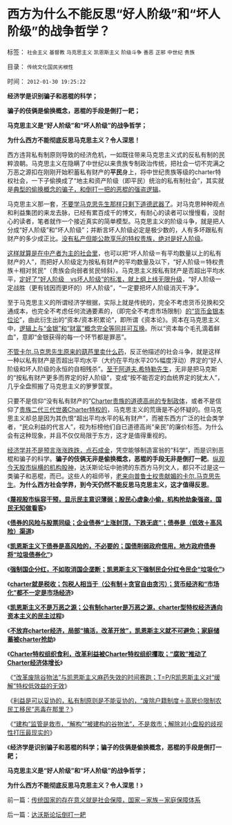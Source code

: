 # 西方为什么不能反思“好人阶级”和“坏人阶级”的战争哲学？

标签： `社会主义` `基督教` `马克思主义` `凯恩斯主义` `阶级斗争` `善恶` `正邪` `中世纪` `贵族` 

目录： `传统文化国民劣根性`

时间： `2012-01-30 19:25:22`

**经济学是识别骗子和恶棍的科学；**

**骗子的伎俩是偷换概念，恶棍的手段是倒打一耙；**

**马克思主义是“好人阶级”和“坏人阶级”的战争哲学；**

**为什么西方不能彻底反思马克思主义？令人深思！**



西方违背私有制原则导致的经济危机，一如既往带来马克思主义式的反私有制的民粹浪朝。马克思主义在隐瞒了中世纪以来贵族专制政治传统，把社会一切不完满之万恶之源扣在刚刚开始积蓄私有财产的**平民**身上，将中世纪贵族等级的charter特权社会，一下子偷换成了“地主和资产阶级（即平民）统治的私有制社会”，其实就是[典型的偷换概念的骗子，和倒打一把的恶棍的强盗逻辑](../../../2011/10/30/“国家垄断资本主义”的大脑急转弯.md)。

马克思主义那一套，[不要学马克思先生那样只剩下道德武器了](http://blog.sina.com.cn/s/blog_51345bb30100uzr9.html)。对马克思种种观点和利益集团的来龙去脉，已经有累百成千的博文，有耐心的读者可以慢慢看，没耐心的读者，笔者就作一个接近真实的简单模型。马克思主义的阶级斗争，就是把人分成“好人阶级”和“坏人阶级”；并断言坏人阶级必定是极少数的，人有多坏跟私有财产的多少成正比。[没有私产但能公款享乐的特权贵族，绝对是好人阶级](../../../2011/10/16/阶级斗争中的大脑急转弯，攻击无权的小平民.md)。

[这样就算是在中产者为主的社会里](../../../2009/7/9/人类社会生产力最主要的生产资本是人权.md)，也可以把“坏人阶级＝有平均数量以上的私有财产的人”，而把好人阶级定为按私有财产的平均数量及以下，“好人阶级＝特权贵族＋相对贫民”（贵族会向弱者贫民倾斜）。马克思主义按私有财产是否超出平均水平，[定好了“好人阶级　vs坏人阶级“的标准，就上纲上线无限升级](../../../2011/10/20/没有私有制就不存在社会分工；马克思主义的自相矛盾；.md)，“好人阶级一定战胜（更有钱因而更坏的）坏人阶级”，“一定要把坏人阶级消灭干净”。

至于马克思主义的所谓经济学根据，实际上就是传统的，完全不考虑货币兑换和交通成本，也完全不考虑任何流通要素的，（即完全不考虑市场限制）[的“货币金银本位论](../../../2011/12/26/货币是中性的；金本位是有害的，中央银行是不必要的；.md)”，由此衍生出的“资本/资本积累论”，即所谓《资本论》。资本在马克思主义中，[逻辑上与“金银”和“财富”概念完全等同并可互换](../../../2012/1/17/“资本积累”本质就是凯恩斯主义;欧洲殖民主义流程.md)。所以“资本每个毛孔滴着鲜血”，意即“金银获得的每一个环节都是罪恶”。

[不管卡尔.马克思先生原来的葫芦里卖什么药](../../../2011/2/8/绝对的真理标准，意味着绝对的权力.md)，反正他描述的社会斗争，就是这样一种以私有财产是否超出平均水平（大约在平均水平20%幅度浮动）界定的“好人阶级和坏人阶级的永恒的自相残杀”。[至于阿道夫.希特勒先生](../../../2011/12/1/希特勒类（极端程度＝1／私有财产）边缘群体.md)，无非是把马克斯的“按私有财产更多而界定的好人阶级”，变成“按不能否定的血统界定的犹太人”，几乎全盘照搬了马克思主义的箩箩筐筐。

只要不是信仰“没有私有财产的”[Charter贵族的道德高尚的专制政体](../../../2011/11/17/贵族蔑视平民，富人鄙视穷人.md)，或者不是信仰了[贵族二代三代世袭Charter特权的](../../../2011/10/21/英国光荣革命是铲除特权.md)，马克思主义的荒唐是不必怀疑的。但马克思主义却总是因为其仇恨“超出平均水平的私有财产”，而被东西方广泛的社会类学者，“民众利益的代言人”，视为标榜他们自已道德高尚“亲民”的廉价标签。为什么会有这种现象，并且不仅仅局限于东方，这才是值得重视的。

[经济学并不是预言涨涨跌跌，点石成金](../../../2011/6/30/学点经济学不能帮你发大财.md)，凭空能够制造富翁的“科学”，而是识别恶棍和骗子的科学。**骗子的伎俩无非是偷换概念，恶棍的手段无非是倒打一耙**。[纵观今天股市纵横的机构股神](../../../2012/1/10/股民自已不反对股市谷物法，无人会替股民反对.md)，达沃斯论坛中驰骋的东西方马列文人，都只不过是这一类骗子和恶棍，而已。这些人的祖师爷，[老来向普鲁士权贵献媚的卡尔.马克思先生](../../../2011/2/14/德国历史学派和《历史决定论的贫困》.md)。**为什么西方社会学界，到今天仍然不能反思马克思主义，这才值得反思**。

《[**蔑视股市纵容干预，显示民主意识薄弱；股民心虚象小偷，机构抢劫象强盗，国民无知做看客**](../../../2012/1/13/股民心虚象小偷，机构抢劫象强盗，国民无知做看客；.md)》

《[**债券的风险与股票同级；企业债券“上涨封顶，下跌无底”；债券是（低效＋高风险）渠道**](../../../2012/1/13/证监会把股票当债券，打压导致大熊市；.md)》

《[**凯恩斯主义下债券是高风险的，不必要的；国债削弱政府信用，地方政府债券将“垃圾债券化”**](../../../2012/1/14/凯恩斯主义中“垃圾债券”的机理.md)》

《[**强制国企分红，不如取消国企垄断；凯恩斯主义下强制民企分红令民企“垃圾化”**](../../../2012/1/14/中国改革谨防改到印度失败的道路上.md)》

《[**charter就是税收；包税人相当于（公有制＋贪官自由贪污）；货币经济和“市场化”都不一定是市场经济**](../../../2012/1/14/charter型特权经济，通往奴役之路的全景图.md)》

《[**凯恩斯主义不是万恶之源；公有制charter是万恶之源，charter型特权经济通向资本主义的民主过程**](../../../2012/1/16/凯恩斯主义不是万恶之源；公有制charter是万恶之源.md)》

《[**不放弃charter经济，局部“搞活，改革开放”，凯恩斯主义就不可避免；家庭储蓄被charter抢劫**](../../../2012/1/16/charter经济与凯恩斯主义，癌症和鸦片;家庭储蓄被charter抢劫;.md)》

《[**Charter特权组织食利，改革利益被Charter特权组织攫取；“腐败”推动了Charter经济体增长**](../../../2012/1/16/改革的利益绝大部分被Charter特权组织攫取；“腐败”推动了Charter经济体增长.md)》

《[“改革废除谷物法”与凯恩斯主义麻药失效的时间赛跑；T=P/R凯恩斯主义对“缓解”特权低效益的无效](../../../2012/1/16/凯恩斯主义作用于Charter经济体的机理和滞胀的公式.md)》

《[利益是可以妥协的，私有制原则是不能妥协的，“废除户籍制度＋高房价限制农民工移民”恶毒在那里？](../../../2012/1/17/“废除户籍(自治)制度＋高房价限制移民”恶毒在那里？.md)》

《[“建构”监管是救市，“解构”“被建构的谷物法”，不是救市；解除对小盘股的歧视性打压最现实的](../../../2012/1/18/解除对小盘股的歧视性打压，A股牛市将不惧IPO.md)》

《**经济学是识别骗子和恶棍的科学；骗子的伎俩是偷换概念，恶棍的手段是倒打一耙；**

**马克思主义是“好人阶级”和“坏人阶级”的战争哲学；**

**为什么西方不能彻底反思马克思主义？令人深思！**》



前一篇：[传统国家的存在意义就是社会保障，国家－家族－家庭保障体系](../../../2012/1/30/传统国家的存在意义就是社会保障，国家－家族－家庭保障体系.md)

后一篇：[达沃斯论坛倒打一耙](../../../2012/1/30/达沃斯论坛倒打一耙.md)